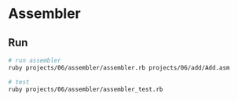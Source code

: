# Assembler

## Run

```sh
# run assembler
ruby projects/06/assembler/assembler.rb projects/06/add/Add.asm

# test
ruby projects/06/assembler/assembler_test.rb
```
